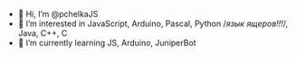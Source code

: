 - 👋 Hi, I’m @pchelkaJS
- 👀 I’m interested in JavaScript, Arduino, Pascal, Python /*язык ящеров!!!*/, Java, C++, C
- 🌱 I’m currently learning JS, Arduino, JuniperBot

<!---
pchelkaJS/pchelkaJS is a ✨ special ✨ repository because its `README.md` (this file) appears on your GitHub profile.
You can click the Preview link to take a look at your changes.
--->
